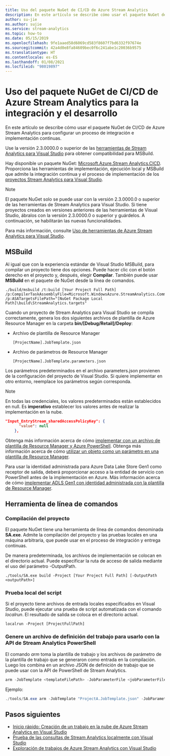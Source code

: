 ```yaml
---
title: Uso del paquete NuGet de CI/CD de Azure Stream Analytics
description: En este artículo se describe cómo usar el paquete NuGet de CI/CD de Azure Stream Analytics para configurar un proceso de integración e implementación continuas.
author: su-jie
ms.author: sujie
ms.service: stream-analytics
ms.topic: how-to
ms.date: 05/15/2019
ms.openlocfilehash: 9fe1aaed58d6069cd583f8607f7bd6332f97674e
ms.sourcegitcommit: 42a4d0e8fa84609bec0f6c241abe1c20036b9575
ms.translationtype: HT
ms.contentlocale: es-ES
ms.lasthandoff: 01/08/2021
ms.locfileid: "98019897"
---
```

# <a name="use-the-azure-stream-analytics-cicd-nuget-package-for-integration-and-development"></a>Uso del paquete NuGet de CI/CD de Azure Stream Analytics para la integración y el desarrollo 
En este artículo se describe cómo usar el paquete NuGet de CI/CD de Azure Stream Analytics para configurar un proceso de integración e implementación continuas.

Use la versión 2.3.0000.0 o superior de las [herramientas de Stream Analytics para Visual Studio](./stream-analytics-quick-create-vs.md) para obtener compatibilidad para MSBuild.

Hay disponible un paquete NuGet: [Microsoft.Azure.Stream Analytics.CICD](https://www.nuget.org/packages/Microsoft.Azure.StreamAnalytics.CICD/). Proporciona las herramientas de implementación, ejecución local y MSBuild que admite la integración continua y el proceso de implementación de los [proyectos Stream Analytics para Visual Studio](stream-analytics-vs-tools.md). 
> [!NOTE]
> El paquete NuGet solo se puede usar con la versión 2.3.0000.0 o superior de las herramientas de Stream Analytics para Visual Studio. Si tiene proyectos creados en versiones anteriores de las herramientas de Visual Studio, ábralos con la versión 2.3.0000.0 o superior y guárdelos. A continuación, se habilitarán las nuevas funcionalidades. 

Para más información, consulte [Uso de herramientas de Azure Stream Analytics para Visual Studio](./stream-analytics-quick-create-vs.md).

## <a name="msbuild"></a>MSBuild
Al igual que con la experiencia estándar de Visual Studio MSBuild, para compilar un proyecto tiene dos opciones. Puede hacer clic con el botón derecho en el proyecto y, después, elegir **Compilar**. También puede usar **MSBuild** en el paquete de NuGet desde la línea de comandos.
```
./build/msbuild /t:build [Your Project Full Path] /p:CompilerTaskAssemblyFile=Microsoft.WindowsAzure.StreamAnalytics.Common.CompileService.dll  /p:ASATargetsFilePath="[NuGet Package Local Path]\build\StreamAnalytics.targets"

```

Cuando un proyecto de Stream Analytics para Visual Studio se compila correctamente, genera los dos siguientes archivos de plantilla de Azure Resource Manager en la carpeta **bin/[Debug/Retail]/Deploy**: 

* Archivo de plantilla de Resource Manager

   `[ProjectName].JobTemplate.json`

* Archivo de parámetros de Resource Manager
   
   `[ProjectName].JobTemplate.parameters.json`

Los parámetros predeterminados en el archivo parameters.json provienen de la configuración del proyecto de Visual Studio. Si quiere implementar en otro entorno, reemplace los parámetros según corresponda.

> [!NOTE]
> En todas las credenciales, los valores predeterminados están establecidos en null. Es **imperativo** establecer los valores antes de realizar la implementación en la nube.

```json
"Input_EntryStream_sharedAccessPolicyKey": {
      "value": null
    },
```
Obtenga más información acerca de cómo [implementar con un archivo de plantilla de Resource Manager y Azure PowerShell](../azure-resource-manager/templates/deploy-powershell.md). Obtenga más información acerca de cómo [utilizar un objeto como un parámetro en una plantilla de Resource Manager](/azure/architecture/building-blocks/extending-templates/objects-as-parameters).

Para usar la identidad administrada para Azure Data Lake Store Gen1 como receptor de salida, deberá proporcionar acceso a la entidad de servicio con PowerShell antes de la implementación en Azure. Más información acerca de cómo [implementar ADLS Gen1 con identidad administrada con la plantilla de Resource Manager](stream-analytics-managed-identities-adls.md#resource-manager-template-deployment).


## <a name="command-line-tool"></a>Herramienta de línea de comandos

### <a name="build-the-project"></a>Compilación del proyecto
El paquete NuGet tiene una herramienta de línea de comandos denominada **SA.exe**. Admite la compilación del proyecto y las pruebas locales en una máquina arbitraria, que puede usar en el proceso de integración y entrega continuas. 

De manera predeterminada, los archivos de implementación se colocan en el directorio actual. Puede especificar la ruta de acceso de salida mediante el uso del parámetro -OutputPath.

```
./tools/SA.exe build -Project [Your Project Full Path] [-OutputPath <outputPath>] 
```

### <a name="test-the-script-locally"></a>Prueba local del script

Si el proyecto tiene archivos de entrada locales especificados en Visual Studio, puede ejecutar una prueba de script automatizada con el comando *localrun*. El resultado de salida se coloca en el directorio actual.
 
```
localrun -Project [ProjectFullPath]
```

### <a name="generate-a-job-definition-file-to-use-with-the-stream-analytics-powershell-api"></a>Genere un archivo de definición del trabajo para usarlo con la API de Stream Analytics PowerShell

El comando *arm* toma la plantilla de trabajo y los archivos de parámetro de la plantilla de trabajo que se generaron como entrada en la compilación. Luego los combina en un archivo JSON de definición de trabajo que se puede usar con la API de PowerShell de Stream Analytics.

```powershell
arm -JobTemplate <templateFilePath> -JobParameterFile <jobParameterFilePath> [-OutputFile <asaArmFilePath>]
```
Ejemplo:
```powershell
./tools/SA.exe arm -JobTemplate "ProjectA.JobTemplate.json" -JobParameterFile "ProjectA.JobTemplate.parameters.json" -OutputFile "JobDefinition.json" 
```



## <a name="next-steps"></a>Pasos siguientes

* [Inicio rápido: Creación de un trabajo en la nube de Azure Stream Analytics en Visual Studio](stream-analytics-quick-create-vs.md)
* [Prueba de las consultas de Stream Analytics localmente con Visual Studio](stream-analytics-vs-tools-local-run.md)
* [Exploración de trabajos de Azure Stream Analytics con Visual Studio](stream-analytics-vs-tools.md)